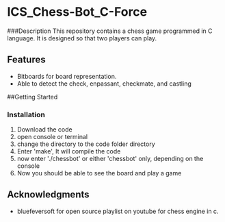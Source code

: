 # ICS_Chess-Bot_C-Force

###Description 
This repository contains a chess game programmed in C language. It is designed so that two players can play.

## Features
- Bitboards for board representation.
- Able to detect the check, enpassant, checkmate, and castling

##Getting Started
### Installation
1. Download the code
2. open console or terminal
3. change the directory to the code folder directory
4. Enter 'make', It will compile the code
5. now enter './chessbot' or either 'chessbot' only, depending on the console
6. Now you should be able to see the board and play a game

## Acknowledgments
- bluefeversoft for open source playlist on youtube for chess engine in c.
